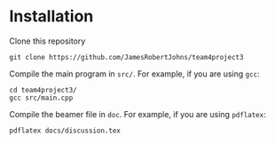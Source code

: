 # Installation 
Clone this repository
```console
git clone https://github.com/JamesRobertJohns/team4project3
```
Compile the main program in `src/`. For example, if you are using `gcc`:
```console
cd team4project3/
gcc src/main.cpp
```
Compile the beamer file in `doc`. For example, if you are using `pdflatex`:
```console
pdflatex docs/discussion.tex
```
